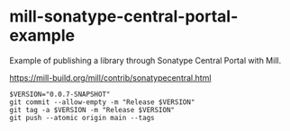 # mill-sonatype-central-portal-example

Example of publishing a library through Sonatype Central Portal with Mill.

https://mill-build.org/mill/contrib/sonatypecentral.html

```shell
$VERSION="0.0.7-SNAPSHOT"
git commit --allow-empty -m "Release $VERSION"
git tag -a $VERSION -m "Release $VERSION"
git push --atomic origin main --tags
```

